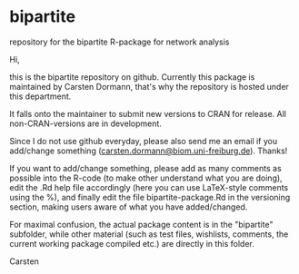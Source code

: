 bipartite
=========

repository for the bipartite R-package for network analysis


Hi,

this is the bipartite repository on github. Currently this package is maintained by Carsten Dormann, that's why the repository is hosted under this department.

It falls onto the maintainer to submit new versions to CRAN for release. All non-CRAN-versions are in development.

Since I do not use github everyday, please also send me an email if you add/change something (carsten.dormann@biom.uni-freiburg.de). Thanks!

If you want to add/change something, please add as many comments as possible into the R-code (to make other understand what you are doing), edit the .Rd help file accordingly (here you can use LaTeX-style comments using the %), and finally edit the file bipartite-package.Rd in the versioning section, making users aware of what you have added/changed.

For maximal confusion, the actual package content is in the "bipartite" subfolder, while other material (such as test files, wishlists, comments, the current working package compiled etc.) are directly in this folder.

Carsten


